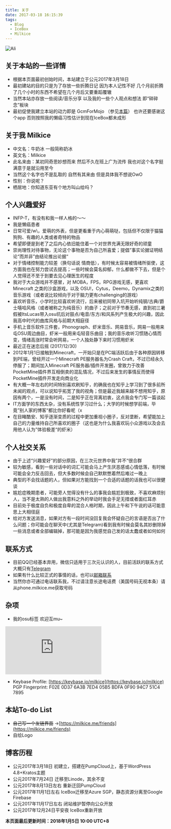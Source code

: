 ```yaml
---
title: 关于
date: 2017-03-18 16:15:39
tags:
  - Blog
  - IceBox
  - Milkice
---
```


![Ali](https://static.milkice.me/wp-content/uploads/2017/12/ali.jpg)
## 关于本站的一些详情
* 根据本页面最初创始时间，本站建立于公元2017年3月18日
* 最初建站的目的只是为了存放一些折腾日记 因为本人记性不好 几个月前折腾了几个小时的东西不希望在几个月后又要重蹈覆辙
* 当然本站亦存放一些阅读/音乐分享 以及我的一些个人观点和想法 即“碎碎念”板块
* 最初促使我建立本站的动力即是 GcmForMojo （参见[本篇](https://milkice.me/2017/03/18/gcmformojo-security/)） 也许还要感谢这个app 否则按照我的懒癌习性估计到现在IceBox都未成形

## 关于我 Milkice
* 中文名：牛奶冰 一般简称奶冰
* 英文名：Milkice
* 此名来由：某初同奇思妙想而来 然后不久在班上广为流传 我也对这个名字挺满意于是就沿用至今
* 当然这个名字也不是乱取的 自然有其来由 但是具体我不想说OwO
* 性别：你说呢？
* 栖居地：你知道东亚有个地方叫山给吗？

## 个人兴趣爱好
* INFP-T，有没有和我一样人格的～～
* 我是懒癌患者
* 日常可爱/w\，爱萌的外表，但是更看重于内心萌萌哒，包括但不仅限于猫猫狗狗、有趣的人类或者奇特的物品
* 希望即便是到老了之后内心依旧能住着一个对世界充满无限好奇的顽童
* 崇尚理性对待事物，无论这个事物是否为自己所喜爱；提倡”事实论据证明结论“而并非”由结论推出论据“
* 对于情绪控制能力较差（换句话说 情商低），有时候太容易被情绪所驱使，这方面我也在努力尝试去提高；一些时候会莫名抑郁，什么都做不下去，但是个人觉得还不至于到要去见心理医生的程度
* 我对于大众游戏并不感冒，对 MOBA，FPS，RPG游戏无感，更喜欢 Minecraft 之类的沙盒游戏，以及 OSU!，Cytus，Deemo，Dynamix之类的音乐游戏（或者说比较倾向于对于脑力更有challenging的游戏）
* 喜欢听音乐，小学时比较喜欢听流行，后来被初同带入坑开始听纯钢/古典/爵士嘻哈风格（或者被称之为纯音乐）的曲子；之前对于节奏无感，直到初三暑假被ItsLucas带入osu坑后对鼓点/电音/东方/和风系列产生极大的兴趣，因此我高中时代的曲库风格与前期大相庭径
* 手机上音乐软件三件套，Phonograph、虾米音乐、网易音乐，网易一般用来屯OSU周边曲目，虾米一般用来屯轻音乐曲目；我的音乐收听习惯随心情而变，情绪高涨时常会听网易，一个人独处静下来时习惯用虾米
* 最近正在迷恋后摇 (2017/12/30)
* 2012年1月1日接触到Minecraft，一开始只是在PC端活跃后由于各种原因转移到PE端，曾经开过一个Minecraft PE服务器名为Crash Craft，不过已经永久停服了；期间加入Minecraft PE服务器/插件开发圈，曾致力于改善PocketMine插件界互相倒卖的混乱情况，不过后来发生的事情反而使得PocketMine插件开发走向商业化
* 有大概一年左右的时间特别喜欢刷知乎，的确我也在知乎上学习到了很多前所未闻的观点，可以说知乎拓宽了我的视角；但是最近我越来越不想用知乎，原因有两个，一是没有时间，二是知乎正在背离初衷，这点我会专门写一篇谈起
* IT方面学的东西太杂，没有系统性学习过什么；大学的时候想学前端，毕竟”别人家的博客“都比你好看呢（x
* 在目睹酷安、知乎逐渐变质的过程中更加重视小圈子，反对垄断，希望能加上自己的力量维持自己所喜欢的圈子（这也是为什么我喜欢玩小众游戏以及会去用他人认为”体验极差“的虾米）

## 个人社交关系
* 由于上述“兴趣爱好”的部分原因，在三次元世界中我”并不“很合群
* 较为敏感，看到一些对话中的词汇可能会马上产生厌恶感或心情低落，有时候可能会全力反击回去，但大多数时候会自己默默憋着然后难过一晚上
* 典型的不会找话题的人，但如果对方能找到一个合适的话题的话我也可以很健谈
* 尴尬症晚期患者，可能旁人觉得没有什么的事我会尴尬到极致，不喜欢麻烦别人，当不是太熟的人做出我意料之外的举动时我会手足无措或者面红耳赤
* 目前处于极度自负和极度自卑的混合人格时期，因此上午和下午说的话可能意思上大相径庭
* 给对方发送消息，如果对方有一段时间没回复我会怀疑自己的言语是否出了什么问题；你可能会在聊天中(尤其是Telegram)看到我有时候会莫名其妙删除掉一些消息或者全部编辑掉，那可能是因为我感觉自己发的话太蠢或者如何如何

## 联系方式
* 目前QQ已经基本弃用，微信只适用于三次元认识的人，目前活跃的联系方式大概只有[Telegram](https://t.me/milkice)
* 如果有什么比较正式的事情的话，也可以[邮箱联系](mailto:MIlk.Ice.Liu@gmail.com)
* 当然你亦可通过电话联系我，不过请注意长途电话费（美国号码无视本条）请从phone.milkice.me获取号码

## 杂项
* 我的osu标签 欢迎互mu~

![osu标签](https://osusig.api.milkice.me/sig.php?colour=hexee8833&uname=milkice&pp=0&countryrank&darktriangles&xpbar)

* Keybase Profile: [https://keybase.io/milkice](https://keybase.io/milkice)
PGP Fingerprint: F02E 0D37 6A3B 7ED4 05B5 BDFA 0F90 94C7 51C4 7895

## 本站To-do List
* <del>自己写一个友链界面</del>
→[https://milkice.me/friends](https://milkice.me/friends)
* 自绘Logo

## 博客历程
* 公元2017年3月18日 初建立，搭建在PumpCloud上，基于WordPress 4.8+Kratos主题
* 公元2017年7月24日 迁移至Linode，其余不变
* 公元2017年8月13日左右 重新迁回PumpCloud
* 公元2017年11月1日左右 IceBox迁移至Azure SGP，静态资源分离至Google Firebase
* 公元2017年11月17日左右 闭站维护暂停向公众开放
* 公元2017年12月24日平安夜 IceBox重新开放

**本页面最后更新时间：2018年1月5日 10:00 UTC+8**
